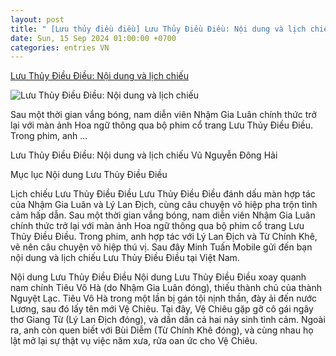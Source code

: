 ```yaml
---
layout: post
title: " [Lưu thủy điều điều] Lưu Thủy Điều Điều: Nội dung và lịch chiếu"
date: Sun, 15 Sep 2024 01:00:00 +0700
categories: entries VN
---
```

[Lưu Thủy Điều Điều: Nội dung và lịch chiếu](https://minhtuanmobile.com/tin-tuc/luu-thuy-dieu-dieu-noi-dung-va-lich-chieu/)

![Lưu Thủy Điều Điều: Nội dung và lịch chiếu](https://minhtuanmobile.com/uploads/blog/luu-thuy-dieu-dieu-noi-dung-va-lich-chieu-240914122441.jpg)

Sau một thời gian vắng bóng, nam diễn viên Nhậm Gia Luân chính thức trở lại với màn ảnh Hoa ngữ thông qua bộ phim cổ trang Lưu Thủy Điều Điều. Trong phim, anh ...

Lưu Thủy Điều Điều: Nội dung và lịch chiếu Vũ Nguyễn Đông Hải

Mục lục Nội dung Lưu Thủy Điều Điều

Lịch chiếu Lưu Thủy Điều Điều Lưu Thủy Điều Điều đánh dấu màn hợp tác của Nhậm Gia Luân và Lý Lan Địch, cùng câu chuyện võ hiệp pha trộn tình cảm hấp dẫn. Sau một thời gian vắng bóng, nam diễn viên Nhậm Gia Luân chính thức trở lại với màn ảnh Hoa ngữ thông qua bộ phim cổ trang Lưu Thủy Điều Điều. Trong phim, anh hợp tác với Lý Lan Địch và Từ Chính Khê, vẽ nên câu chuyện võ hiệp thú vị. Sau đây Minh Tuấn Mobile gửi đến bạn nội dung và lịch chiếu Lưu Thủy Điều Điều tại Việt Nam.

Nội dung Lưu Thủy Điều Điều Nội dung Lưu Thủy Điều Điều xoay quanh nam chính Tiêu Vô Hà (do Nhậm Gia Luân đóng), thiếu thành chủ của thành Nguyệt Lạc. Tiêu Vô Hà trong một lần bị gán tội nịnh thần, đày ải đến nước Lương, sau đó lấy tên mới Vệ Chiêu. Tại đây, Vệ Chiêu gặp gỡ cô gái ngây thơ Giang Từ (Lý Lan Địch đóng), và dần dần cả hai nảy sinh tình cảm. Ngoài ra, anh còn quen biết với Bùi Diễm (Từ Chính Khê đóng), và cùng nhau họ lật mở lại sự thật vụ việc năm xưa, rửa oan ức cho Vệ Chiêu.

